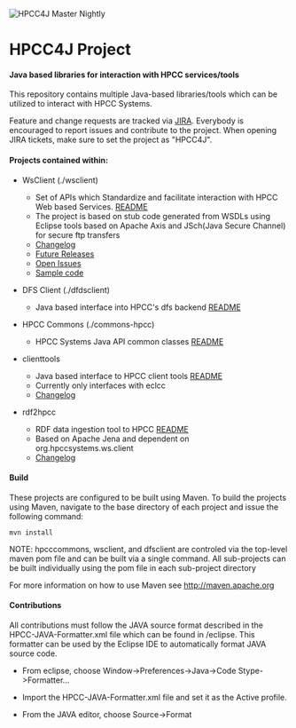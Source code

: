 ![HPCC4J Master Nightly](https://github.com/hpcc-systems/HPCC4J/workflows/HPCC4J%20Nightly/badge.svg?branch=master)

HPCC4J Project
=======================

#### Java based libraries for interaction with HPCC services/tools

This repository contains multiple Java-based libraries/tools which can be utilized to interact with HPCC Systems.

Feature and change requests are tracked via [JIRA](https://track.hpccsystems.com/secure/Dashboard.jspa).
Everybody is encouraged to report issues and contribute to the project. When opening JIRA tickets, make sure to set the project as "HPCC4J".

#### Projects contained within:
- WsClient (./wsclient)
  - Set of APIs which Standardize and facilitate interaction with HPCC Web based Services. [README](https://github.com/hpcc-systems/HPCC4J/blob/master/wsclient/README.md)
  - The project is based on stub code generated from WSDLs using Eclipse tools based on Apache Axis and JSch(Java Secure Channel) for secure ftp transfers
  - [Changelog](https://github.com/hpcc-systems/HPCC4J/blob/master/wsclient/README.md#changelog)
  - [Future Releases](https://github.com/hpcc-systems/HPCC4J/blob/master/wsclient/README.md#future-releases)
  - [Open Issues](https://track.hpccsystems.com/issues/?jql=project%20%3D%20JAPI%20AND%20status%20%3D%20Open)
  - [Sample code](https://github.com/hpcc-systems/HPCC4J/blob/master/wsclient/src/test/java/org/hpccsystems/ws/client/platform/test/PlatformTester.java)

- DFS Client (./dfdsclient)
  - Java based interface into HPCC's dfs backend [README](https://github.com/hpcc-systems/HPCC4J/tree/master/dfsclient/README.md)

- HPCC Commons (./commons-hpcc)
  - HPCC Systems Java API common classes [README](https://github.com/hpcc-systems/HPCC4J/blob/master/commons-hpcc/README.md)

- clienttools
  - Java based interface to HPCC client tools [README](https://github.com/hpcc-systems/HPCC4J/blob/master/clienttools/README.md)
  - Currently only interfaces with eclcc
  - [Changelog](https://github.com/hpcc-systems/HPCC4J/blob/master/clienttools/README.md#changelog)

- rdf2hpcc
  - RDF data ingestion tool to HPCC [README](https://github.com/hpcc-systems/HPCC4J/blob/master/rdf2hpcc/README.md)
  - Based on Apache Jena and dependent on org.hpccsystems.ws.client
  - [Changelog](https://github.com/hpcc-systems/HPCC4J/blob/master/rdf2hpcc/README.md#changelog)

#### Build
These projects are configured to be built using Maven. To build the projects using Maven, navigate to the base directory of each project and issue the following command:

`mvn install`

NOTE: hpcccommons, wsclient, and dfsclient are controled via the top-level maven pom file and can be built via a single command.
All sub-projects can be built individually using the pom file in each sub-project directory

For more information on how to use Maven see http://maven.apache.org

#### Contributions

All contributions must follow the JAVA source format described in the HPCC-JAVA-Formatter.xml file which can be found in /eclipse.
This formatter can be used by the Eclipse IDE to automatically format JAVA source code.

- From eclipse, choose Window->Preferences->Java->Code Stype->Formatter...

- Import the HPCC-JAVA-Formatter.xml file and set it as the Active profile.

- From the JAVA editor, choose Source->Format
